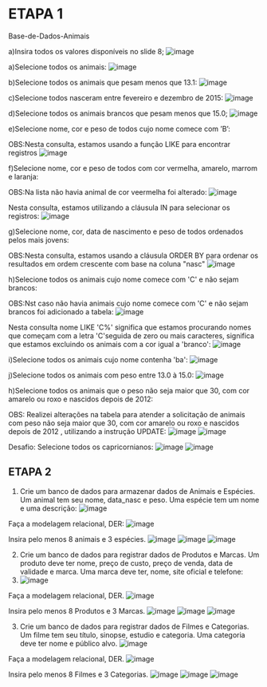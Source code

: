 #  ETAPA 1

Base-de-Dados-Animais

a)Insira todos os valores disponíveis no slide 8;
![image](https://github.com/fabianor135/Base-de-Dados-Animais/assets/84815028/6b2e2f5d-7836-42d8-bd2b-2ccf32220489)

a)Selecione todos os animais:
![image](https://github.com/fabianor135/Base-de-Dados-Animais/assets/84815028/a3158d6f-ef5d-46f5-87cc-0a7909ec6592)

b)Selecione todos os animais que pesam menos que 13.1:
![image](https://github.com/fabianor135/Base-de-Dados-Animais/assets/84815028/3599c45f-57fd-4693-864a-15a7d00d5d4f)

c)Selecione todos nasceram entre fevereiro e dezembro de 2015:
![image](https://github.com/fabianor135/Base-de-Dados-Animais/assets/84815028/ae68b08d-6f73-45dd-9edb-c5b6407271aa)

d)Selecione todos os animais brancos que pesam menos que 15.0;
![image](https://github.com/fabianor135/Base-de-Dados-Animais/assets/84815028/35f7505d-f788-47ef-8905-86023f62bb71)

e)Selecione nome, cor e peso de todos cujo nome comece com ’B’:

OBS:Nesta consulta, estamos usando a função LIKE para encontrar registros 
![image](https://github.com/fabianor135/Base-de-Dados-Animais/assets/84815028/3fd8c82d-7f73-4546-bca9-a711e7b6524a)

f)Selecione nome, cor e peso de todos com cor vermelha, amarelo, marrom e laranja:

OBS:Na lista não havia animal de cor veermelha foi alterado:
![image](https://github.com/fabianor135/Base-de-Dados-Animais/assets/84815028/dad84c5e-aaf5-4560-a0c5-33df5092c9df)

Nesta consulta, estamos utilizando a cláusula IN para selecionar os registros:
![image](https://github.com/fabianor135/Base-de-Dados-Animais/assets/84815028/f8230beb-d52f-45f4-8f88-a94c284a79a0)

g)Selecione nome, cor, data de nascimento e peso de todos ordenados pelos mais jovens:

OBS:Nesta consulta, estamos usando a cláusula ORDER BY para ordenar os resultados em ordem crescente com base na coluna "nasc"
![image](https://github.com/fabianor135/Base-de-Dados-Animais/assets/84815028/19f49baf-727f-46d4-9e0a-9b959541f5cd)

h)Selecione todos os animais cujo nome comece com 'C' e não sejam brancos:

OBS:Nst caso não havia animais cujo nome comece com 'C' e não sejam brancos foi adicionado a tabela:
![image](https://github.com/fabianor135/Base-de-Dados-Animais/assets/84815028/61da6fa0-a151-4e54-a69c-e860b9f988bb)

Nesta consulta nome LIKE 'C%' significa que estamos procurando nomes que começam com a letra 'C'seguida de zero ou mais caracteres, significa que estamos excluindo os animais com a cor igual a 'branco':
![image](https://github.com/fabianor135/Base-de-Dados-Animais/assets/84815028/919cb528-ccb5-456b-a8c1-f65323f1f572)

i)Selecione todos os animais cujo nome contenha 'ba':
![image](https://github.com/fabianor135/Base-de-Dados-Animais/assets/84815028/11503996-e3b9-4ee3-b769-01b3358caa71)

j)Selecione todos os animais com peso entre 13.0 à 15.0:
![image](https://github.com/fabianor135/Base-de-Dados-Animais/assets/84815028/6bcfc3a2-986c-4526-858e-5daa6265b330)

h)Selecione todos os animais que o peso não seja maior que 30, com cor amarelo ou roxo e nascidos depois de 2012:

OBS: Realizei alterações na tabela para atender a solicitação de animais com peso não seja maior que 30, com cor amarelo ou roxo e nascidos depois de 2012 , utilizando a instrução UPDATE:
![image](https://github.com/fabianor135/Base-de-Dados-Animais/assets/84815028/57586443-93d6-4736-ae37-63917a4a69bf)
![image](https://github.com/fabianor135/Base-de-Dados-Animais/assets/84815028/8f598455-8a0e-444f-90de-5fce5bffba3c)


Desafio:
Selecione todos os capricornianos:
![image](https://github.com/fabianor135/Base-de-Dados-Animais/assets/84815028/9a08c4bb-2c1d-413b-a9f2-c5532a8ec01f)
![image](https://github.com/fabianor135/Base-de-Dados-Animais/assets/84815028/3e15011b-b69a-4bb7-8f23-3cee7b946a5f)

## ETAPA 2

1) Crie um banco de dados para armazenar dados de Animais e Espécies. Um animal tem seu nome, data_nasc e peso. Uma espécie tem um nome e uma descrição:
   ![image](https://github.com/fabianor135/Base-de-Dados-Animais/assets/84815028/5968d17c-4544-4c77-b0d4-1abf3b35613e)

Faça a modelagem relacional, DER:
![image](https://github.com/fabianor135/Base-de-Dados-Animais/assets/84815028/a13fb109-3cf2-43cb-a00b-509307ec0109)

Insira pelo menos 8 animais e 3 espécies.
![image](https://github.com/fabianor135/Base-de-Dados-Animais/assets/84815028/4541395f-102d-4119-bebf-43053f5cf679)
![image](https://github.com/fabianor135/Base-de-Dados-Animais/assets/84815028/9050e86d-38c5-4272-9316-6f973af974ba)
![image](https://github.com/fabianor135/Base-de-Dados-Animais/assets/84815028/5a3ca055-a2b9-4d7f-afda-3a0cc1473589)

2) Crie um banco de dados para registrar dados de Produtos e Marcas. Um produto deve ter nome, preço de custo, preço de venda, data de validade e marca. Uma marca deve ter, nome, site oficial e telefone:
3) ![image](https://github.com/fabianor135/Base-de-Dados-Animais/assets/84815028/0cfdbd6b-d314-4e3a-a40c-9113c6540ba4)

Faça a modelagem relacional, DER.
![image](https://github.com/fabianor135/Base-de-Dados-Animais/assets/84815028/54c39823-b795-4eea-8efd-c1b5b91a7b09)

Insira pelo menos 8 Produtos e 3 Marcas.
![image](https://github.com/fabianor135/Base-de-Dados-Animais/assets/84815028/9dd273ab-1cbe-44bd-a1c0-c4333110f9ff)
![image](https://github.com/fabianor135/Base-de-Dados-Animais/assets/84815028/dcc89ea6-e2fd-4e5c-a2c3-710cffd7c7f9)
![image](https://github.com/fabianor135/Base-de-Dados-Animais/assets/84815028/85e47797-44e8-4313-9df5-acf8984d8fc2)

3) Crie um banco de dados para registrar dados de Filmes e Categorias. Um filme tem seu título, sinopse, estudio e categoria. Uma categoria deve ter nome e público alvo.
![image](https://github.com/fabianor135/Base-de-Dados-Animais/assets/84815028/46fb9900-2452-4740-a4e8-dbe1192a0c21)

Faça a modelagem relacional, DER.
![image](https://github.com/fabianor135/Base-de-Dados-Animais/assets/84815028/9f9c386c-8073-4c4d-9330-c0e16de2d416)

Insira pelo menos 8 Filmes e 3 Categorias.
![image](https://github.com/fabianor135/Base-de-Dados-Animais/assets/84815028/21cfade1-3e10-43bf-adfd-133f30e69c8e)
![image](https://github.com/fabianor135/Base-de-Dados-Animais/assets/84815028/897088b7-0bca-4111-af98-7bdcf1517732)
![image](https://github.com/fabianor135/Base-de-Dados-Animais/assets/84815028/d17e6bc6-b3f9-4101-9c7c-4666e3779319)

































